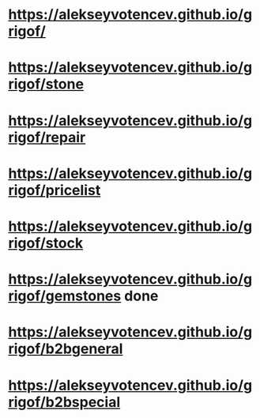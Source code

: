 # https://alekseyvotencev.github.io/grigof/

# https://alekseyvotencev.github.io/grigof/stone

# https://alekseyvotencev.github.io/grigof/repair

# https://alekseyvotencev.github.io/grigof/pricelist

# https://alekseyvotencev.github.io/grigof/stock

# https://alekseyvotencev.github.io/grigof/gemstones done

# https://alekseyvotencev.github.io/grigof/b2bgeneral

# https://alekseyvotencev.github.io/grigof/b2bspecial
